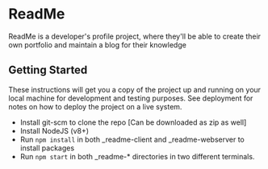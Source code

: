 # ReadMe

ReadMe is a developer's profile project, where they'll be able to create their own portfolio and maintain a blog for their knowledge

## Getting Started

These instructions will get you a copy of the project up and running on your local machine for development and testing purposes. See deployment for notes on how to deploy the project on a live system.


- Install git-scm to clone the repo [Can be downloaded as zip as well] 
- Install NodeJS (v8+)
- Run `npm install` in both _readme-client and _readme-webserver to install packages
- Run `npm start` in both _readme-* directories in two different terminals. 
